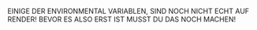 EINIGE DER ENVIRONMENTAL VARIABLEN, SIND NOCH NICHT ECHT AUF RENDER! BEVOR ES ALSO ERST IST MUSST DU DAS NOCH MACHEN!
